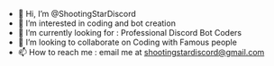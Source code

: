 - 👋 Hi, I’m @ShootingStarDiscord
- 👀 I’m interested in coding and bot creation
- 🌱 I’m currently looking for : Professional Discord Bot Coders
- 💞️ I’m looking to collaborate on Coding with Famous people
- 📫 How to reach me : email me at shootingstardiscord@gmail.com

<!---
ShootingStarDiscord/ShootingStarDiscord is a ✨ special ✨ repository because its `README.md` (this file) appears on your GitHub profile.
You can click the Preview link to take a look at your changes.
--->
